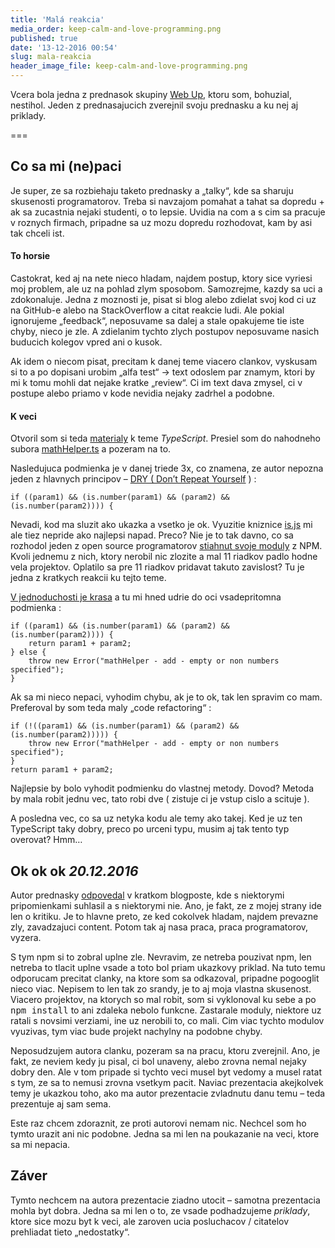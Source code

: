 ```yaml
---
title: 'Malá reakcia'
media_order: keep-calm-and-love-programming.png
published: true
date: '13-12-2016 00:54'
slug: mala-reakcia
header_image_file: keep-calm-and-love-programming.png
---
```


Vcera bola jedna z prednasok skupiny [Web Up](https://www.facebook.com/groups/webup/), ktoru som, bohuzial, nestihol. Jeden z prednasajucich zverejnil svoju prednasku a ku nej aj priklady.

===

## Co sa mi (ne)paci

Je super, ze sa rozbiehaju taketo prednasky a „talky“, kde sa sharuju skusenosti programatorov. Treba si navzajom pomahat a tahat sa dopredu + ak sa zucastnia nejaki studenti, o to lepsie. Uvidia na com a s cim sa pracuje v roznych firmach, pripadne sa uz mozu dopredu rozhodovat, kam by asi tak chceli ist.

#### To horsie

Castokrat, ked aj na nete nieco hladam, najdem postup, ktory sice vyriesi moj problem, ale uz na pohlad zlym sposobom. Samozrejme, kazdy sa uci a zdokonaluje. Jedna z moznosti je, pisat si blog alebo zdielat svoj kod ci uz na GitHub-e alebo na StackOverflow a citat reakcie ludi. Ale pokial ignorujeme „feedback“, neposuvame sa dalej a stale opakujeme tie iste chyby, nieco je zle. A zdielanim tychto zlych postupov neposuvame nasich buducich kolegov vpred ani o kusok.

Ak idem o niecom pisat, precitam k danej teme viacero clankov, vyskusam si to a po dopisani urobim „alfa test“ -> text odoslem par znamym, ktori by mi k tomu mohli dat nejake kratke „review“. Ci im text dava zmysel, ci v postupe alebo priamo v kode nevidia nejaky zadrhel a podobne.

#### K veci

Otvoril som si teda [materialy](https://github.com/rostacik/webUP4tsdemo) k teme *TypeScript*. Presiel som do nahodneho subora [mathHelper.ts](https://github.com/rostacik/webUP4tsdemo/blob/master/src/mathHelper.ts) a pozeram na to.

Nasledujuca podmienka je v danej triede 3x, co znamena, ze autor nepozna jeden z hlavnych principov – [DRY ( Don’t Repeat Yourself](https://en.wikipedia.org/wiki/Don't_repeat_yourself) ) :

```
if ((param1) && (is.number(param1) && (param2) && (is.number(param2)))) {
```

Nevadi, kod ma sluzit ako ukazka a vsetko je ok. Vyuzitie kniznice [is.js](http://is.js.org/) mi ale tiez nepride ako najlepsi napad. Preco? Nie je to tak davno, co sa rozhodol jeden z open source programatorov [stiahnut svoje moduly](https://medium.com/@azerbike/i-ve-just-liberated-my-modules-9045c06be67c#.koxs0fbwb) z NPM. Kvoli jednemu z nich, ktory nerobil nic zlozite a mal 11 riadkov padlo hodne vela projektov. Oplatilo sa pre 11 riadkov pridavat takuto zavislost? Tu je jedna z kratkych reakcii ku tejto teme.

[V jednoduchosti je krasa](https://en.wikipedia.org/wiki/KISS_principle) a tu mi hned udrie do oci vsadepritomna podmienka :

```
if ((param1) && (is.number(param1) && (param2) && (is.number(param2)))) {
    return param1 + param2;
} else {
    throw new Error("mathHelper - add - empty or non numbers specified");
}
```

Ak sa mi nieco nepaci, vyhodim chybu, ak je to ok, tak len spravim co mam. Preferoval by som teda maly „code refactoring“ :

```
if (!((param1) && (is.number(param1) && (param2) && (is.number(param2))))) {
    throw new Error("mathHelper - add - empty or non numbers specified");
}
return param1 + param2;
```

Najlepsie by bolo vyhodit podmienku do vlastnej metody. Dovod? Metoda by mala robit jednu vec, tato robi dve ( zistuje ci je vstup cislo a scituje ).

A posledna vec, co sa uz netyka kodu ale temy ako takej. Ked je uz ten TypeScript taky dobry, preco po urceni typu, musim aj tak tento typ overovat? Hmm…

## Ok ok ok *20.12.2016*

Autor prednasky [odpovedal](http://rostacik.net/2016/12/16/re-mala-reakcia-k-mojej-prednaske-o-typescript-v-ziline/) v kratkom blogposte, kde s niektorymi pripomienkami suhlasil a s niektorymi nie. Ano, je fakt, ze z mojej strany ide len o kritiku. Je to hlavne preto, ze ked cokolvek hladam, najdem prevazne zly, zavadzajuci content. Potom tak aj nasa praca, praca programatorov, vyzera.

S tym npm si to zobral uplne zle. Nevravim, ze netreba pouzivat npm, len netreba to tlacit uplne vsade a toto bol priam ukazkovy priklad. Na tuto temu odporucam precitat clanky, na ktore som sa odkazoval, pripadne pogooglit nieco viac. Nepisem to len tak zo srandy, je to aj moja vlastna skusenost. Viacero projektov, na ktorych so mal robit, som si vyklonoval ku sebe a po <kbd>npm install</kbd> to ani zdaleka nebolo funkcne. Zastarale moduly, niektore uz ratali s novsimi verziami, ine uz nerobili to, co mali. Cim viac tychto modulov vyuzivas, tym viac bude projekt nachylny na podobne chyby.

Neposudzujem autora clanku, pozeram sa na pracu, ktoru zverejnil. Ano, je fakt, ze neviem kedy ju pisal, ci bol unaveny, alebo zrovna nemal nejaky dobry den. Ale v tom pripade si tychto veci musel byt vedomy a musel ratat s tym, ze sa to nemusi zrovna vsetkym pacit. Naviac prezentacia akejkolvek temy je ukazkou toho, ako ma autor prezentacie zvladnutu danu temu – teda prezentuje aj sam sema.

Este raz chcem zdoraznit, ze proti autorovi nemam nic. Nechcel som ho tymto urazit ani nic podobne. Jedna sa mi len na poukazanie na veci, ktore sa mi nepacia.

## Záver

Tymto nechcem na autora prezentacie ziadno utocit – samotna prezentacia mohla byt dobra. Jedna sa mi len o to, ze vsade podhadzujeme *priklady*, ktore sice mozu byt k veci, ale zaroven ucia posluchacov / citatelov prehliadat tieto „nedostatky“.
